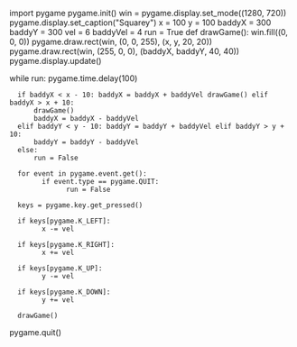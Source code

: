 import pygame
pygame.init()
win = pygame.display.set_mode((1280, 720))
pygame.display.set_caption("Squarey")
x = 100
y = 100
baddyX = 300
baddyY = 300
vel = 6
baddyVel = 4
run = True
def drawGame():
          win.fill((0, 0, 0))
          pygame.draw.rect(win, (0, 0, 255), (x, y, 20, 20))
          pygame.draw.rect(win, (255, 0, 0), (baddyX, baddyY, 40, 40))
          pygame.display.update()

while run:
      pygame.time.delay(100)

      if baddyX < x - 10: baddyX = baddyX + baddyVel drawGame() elif baddyX > x + 10:
          drawGame()
          baddyX = baddyX - baddyVel
      elif baddyY < y - 10: baddyY = baddyY + baddyVel elif baddyY > y + 10:
          baddyY = baddyY - baddyVel
      else:
          run = False
      
      for event in pygame.event.get():
            if event.type == pygame.QUIT:
                  run = False

      keys = pygame.key.get_pressed()

      if keys[pygame.K_LEFT]:
            x -= vel

      if keys[pygame.K_RIGHT]:
            x += vel
      
      if keys[pygame.K_UP]:
            y -= vel
      
      if keys[pygame.K_DOWN]:
            y += vel
      
      drawGame()
          
pygame.quit()   
